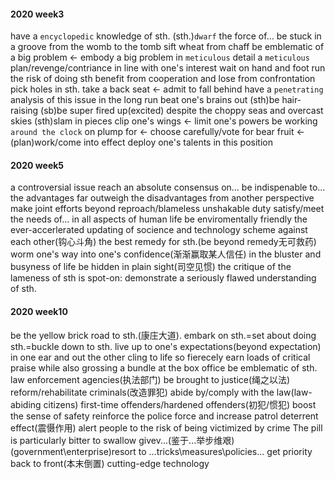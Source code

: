 #### 2020 week3
have a `encyclopedic` knowledge of sth.
(sth.)`dwarf` the force of...
be stuck in a groove
from the womb to the tomb
sift wheat from chaff
be emblematic of a big problem <- embody a big problem
in `meticulous` detail
a `meticulous` plan/revenge/contriance
in line with one's interest
wait on hand and foot
run the risk of doing sth
benefit from cooperation and lose from confrontation
pick holes in sth.
take a back seat <- admit to fall behind
have a `penetrating` analysis of this issue
in the long run
beat one's brains out
(sth)be hair-raising
(sb)be super fired up(excited)
despite the choppy seas and overcast skies
(sth)slam in pieces 
clip one's wings <- limit one's powers
be working `around the clock` on
plump for <- choose carefully/vote for
bear fruit <- (plan)work/come into effect
deploy one's talents in this position

#### 2020 week5
a controversial issue
reach an absolute consensus on...
be indispenable to...
the advantages far outweigh the disadvantages
from another perspective
make joint efforts
beyond reproach/blameless
unshakable duty
satisfy/meet the needs of...
in all aspects of human life
be enviromentally friendly
the ever-accerlerated updating of socience and technology
scheme against each other(钩心斗角)
the best remedy for sth.(be beyond remedy无可救药)
worm one's way into one's confidence(渐渐赢取某人信任)
in the bluster and busyness of life
be hidden in plain sight(司空见惯)
the critique of the lameness of sth is spot-on:
demonstrate a seriously flawed understanding of sth.

#### 2020 week10
be the yellow brick road to sth.(康庄大道).
embark on sth.=set about doing sth.=buckle down to sth.
live up to one's expectations(beyond expectation)
in one ear and out the other 
cling to life so fierecely
earn loads of critical praise while also grossing a bundle at the box office 
be emblematic of sth.
law enforcement agencies(执法部门)
be brought to justice(绳之以法)
reform/rehabilitate criminals(改造罪犯)
abide by/comply with the law(law-abiding citizens)
first-time offenders/hardened offenders(初犯/惯犯)
boost the sense of safety
reinforce the police force and increase patrol
deterrent effect(震慑作用)
alert people to the risk of being victimized by crime
The pill is particularly bitter to swallow givev...(鉴于...举步维艰)
(government\enterprise)resort to ...tricks\measures\policies...
get priority back to front(本末倒置)
cutting-edge technology